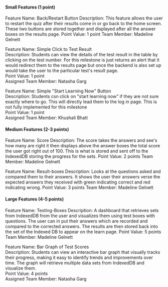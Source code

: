 <h4>Small Features (1 point)</h4>
Feature Name: Back/Restart Button
Description: This feature allows the user to restart the quiz after their results come in or go back to the home screen. These two buttons are stored together and displayed after all the answer boxes on the results page.
Point Value: 1 point
Team Member: Madeline Gelnett<p>

Feature Name: Simple Click to Test Result<br>
Description: Students can view the details of the test result in the table by clicking on the test number. For this milestone is just returns an alert that it would redirect them to the results page but once the backend is also set up would take the user to the particular test's result page.<br>
Point Value: 1 point <br>
Assigned Team Member: Natasha Garg

Feature Name: Simple "Start Learning Now" Button<br>
Description: Students csn click on "start learning now" if they are not sure exactly where to go. This will directly lead them to the log in page. This is not fully implemented for this milestone <br>
Point Value: 1 point <br>
Assigned Team Member: Khushali Bhatt

<h4>Medium Features (2-3 points)</h4>
Feature Name: Score
Description: The score takes the answers and see's how many are right it then displays above the answer boxes the total score the user got right out of 100. This is what is stored and sent off to the IndexedDB storing the progress for the sets.
Point Value: 2 points
Team Member: Madeline Gelnett

Feature Name: Result-boxes
Description: Looks at the questions asked and compared them to their answers. It shows the user their answers verse the expected answers they received with green indicating correct and red indicating wrong.
Point Value: 3 points
Team Member: Madeline Gelnett

<h4>Large Features (4-5 points)</h4>
Feature Name: Testing-Boxes 
Description: A dashboard that retrieves sets from IndexedDB from the user and visualizes them using test boxes with questions. The user can in put their answers which are recorded and compared to the corrected answers. The results are then stored back into the set of the Indexed DB to appear on the learn page. 
Point Value: 5 points
Team Member: Madeline Gelnett <p>

Feature Name: Bar Graph of Test Scores <br>
Description: Students can view an interactive bar graph that visually tracks their progress, making it easy to identify trends and improvements over time. The graph will retrieve multiple data sets from IndexedDB and visualize them. <br>
Point Value: 4 points <br>
Assigned Team Member: Natasha Garg
